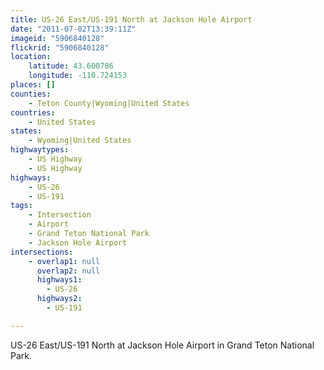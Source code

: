 ```yaml
---
title: US-26 East/US-191 North at Jackson Hole Airport
date: "2011-07-02T13:39:11Z"
imageid: "5906840128"
flickrid: "5906840128"
location:
    latitude: 43.600786
    longitude: -110.724153
places: []
counties:
    - Teton County|Wyoming|United States
countries:
    - United States
states:
    - Wyoming|United States
highwaytypes:
    - US Highway
    - US Highway
highways:
    - US-26
    - US-191
tags:
    - Intersection
    - Airport
    - Grand Teton National Park
    - Jackson Hole Airport
intersections:
    - overlap1: null
      overlap2: null
      highways1:
        - US-26
      highways2:
        - US-191

---
```

US-26 East/US-191 North at Jackson Hole Airport in Grand Teton National Park.